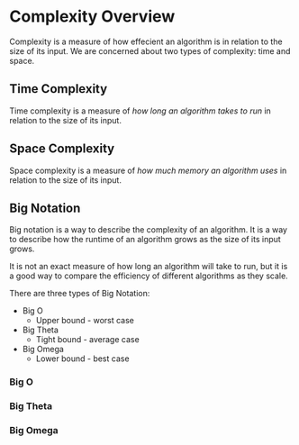 # Complexity Overview
Complexity is a measure of how effecient an algorithm is in relation to the size of its input. We are concerned about two types of complexity: time and space.

## Time Complexity
Time complexity is a measure of *how long an algorithm takes to run* in relation to the size of its input.

## Space Complexity
Space complexity is a measure of *how much memory an algorithm uses* in relation to the size of its input.

## Big Notation
Big notation is a way to describe the complexity of an algorithm. It is a way to describe how the runtime of an algorithm grows as the size of its input grows.

It is not an exact measure of how long an algorithm will take to run, but it is a good way to compare the efficiency of different algorithms as they scale.

There are three types of Big Notation:

- Big O
    - Upper bound - worst case
- Big Theta
    - Tight bound - average case
- Big Omega
    - Lower bound - best case

### Big O

### Big Theta

### Big Omega
